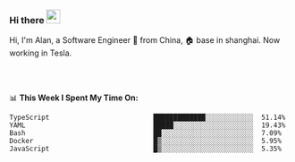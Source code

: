 ### Hi there <img src="https://media.giphy.com/media/hvRJCLFzcasrR4ia7z/giphy.gif" width="25px">

<!-- ![visitors](https://visitor-badge.glitch.me/badge?page_id=dislfyer.dislfyer) -->

Hi, I'm Alan, a Software Engineer 🚀 from China, 🏠 base in shanghai. Now working in Tesla.

<br/>
<br/>

📊 **This Week I Spent My Time On:**


<!--START_SECTION:waka-->

```text
TypeScript                          █████████████░░░░░░░░░░░░  51.14%
YAML                                █████░░░░░░░░░░░░░░░░░░░░  19.43%
Bash                                ██░░░░░░░░░░░░░░░░░░░░░░░  7.09%
Docker                              █▒░░░░░░░░░░░░░░░░░░░░░░░  5.95%
JavaScript                          █▒░░░░░░░░░░░░░░░░░░░░░░░  5.35%
```

<!--END_SECTION:waka-->

<!--
**About Me:**
 -->
